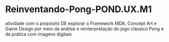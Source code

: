 # Reinventando-Pong-POND.UX.M1
atividade com o propósito DE explorar o Framework MDA, Concept Art e Game Design por meio da análise e reinterpretação do jogo clássico Pong e da prática com imagens digitais
